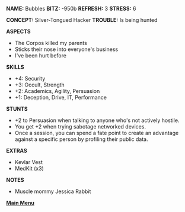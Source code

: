 **NAME:** Bubbles
**BITZ:** -950b
**REFRESH:** 3
**STRESS:** 6

**CONCEPT:** Silver-Tongued Hacker
**TROUBLE:** Is being hunted

**ASPECTS** 
- The Corpos killed my parents
- Sticks their nose into everyone's business
- I've been hurt before

**SKILLS**
- +4: Security
- +3: Occult, Strength
- +2: Academics, Agility, Persuasion
- +1: Deception, Drive, IT, Performance

**STUNTS**
- +2 to Persuasion when talking to anyone who's not actively hostile.
- You get +2 when trying sabotage networked devices.
- Once a session, you can spend a fate point to create an advantage against a specific person by profiling their public data.

**EXTRAS**
- Kevlar Vest
- MedKit (x3)

**NOTES**
- Muscle mommy Jessica Rabbit

 **[Main Menu](README.md)**